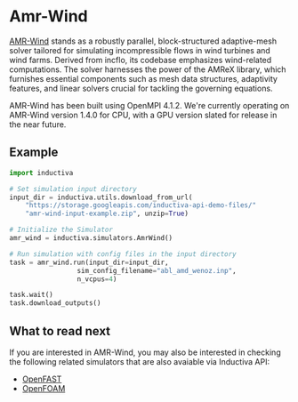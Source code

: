 # Amr-Wind

[AMR-Wind](https://github.com/Exawind/amr-wind) stands as a robustly parallel,
block-structured adaptive-mesh solver tailored for simulating incompressible
flows in wind turbines and wind farms. Derived from incflo, its codebase
emphasizes wind-related computations. The solver harnesses the power of the
AMReX library, which furnishes essential components such as mesh data
structures, adaptivity features, and linear solvers crucial for tackling the
governing equations.

AMR-Wind has been built using OpenMPI 4.1.2. We're currently operating on 
AMR-Wind version 1.4.0 for CPU, with a GPU version slated for release in the
near future.

## Example


```python
import inductiva

# Set simulation input directory
input_dir = inductiva.utils.download_from_url(
    "https://storage.googleapis.com/inductiva-api-demo-files/"
    "amr-wind-input-example.zip", unzip=True)

# Initialize the Simulator
amr_wind = inductiva.simulators.AmrWind()

# Run simulation with config files in the input directory
task = amr_wind.run(input_dir=input_dir, 
                 sim_config_filename="abl_amd_wenoz.inp",
                 n_vcpus=4)

task.wait()
task.download_outputs()

```

## What to read next

If you are interested in AMR-Wind, you may also be interested in checking the
following related simulators that are also avaiable via Inductiva API:

* [OpenFAST](OpenFAST.md)
* [OpenFOAM](OpenFOAM.md)
